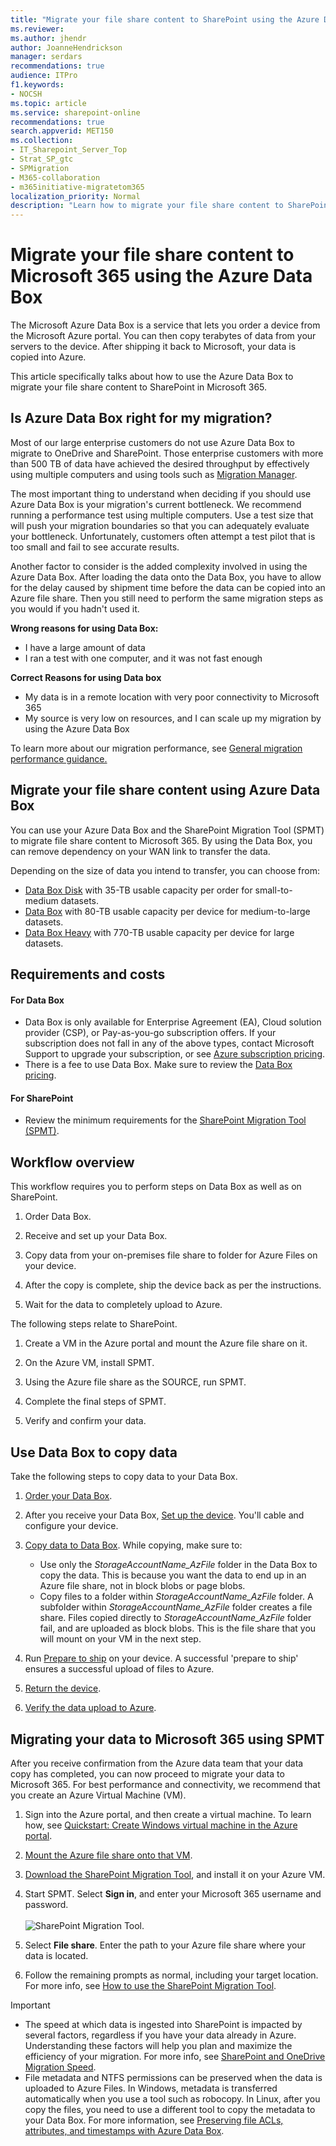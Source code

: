 ```yaml
---
title: "Migrate your file share content to SharePoint using the Azure Data Box"
ms.reviewer: 
ms.author: jhendr
author: JoanneHendrickson
manager: serdars
recommendations: true
audience: ITPro
f1.keywords:
- NOCSH
ms.topic: article
ms.service: sharepoint-online
recommendations: true
search.appverid: MET150
ms.collection: 
- IT_Sharepoint_Server_Top
- Strat_SP_gtc
- SPMigration
- M365-collaboration
- m365initiative-migratetom365
localization_priority: Normal
description: "Learn how to migrate your file share content to SharePoint in Microsoft 365 by using the Azure Data Box"
---
```


# Migrate your file share content to Microsoft 365 using the Azure Data Box

The Microsoft Azure Data Box is a service that lets you order a device from the Microsoft Azure portal. You can then copy terabytes of data from your servers to the device. After shipping it back to Microsoft, your data is copied into Azure.

This article specifically talks about how to use the Azure Data Box to migrate your file share content to SharePoint in Microsoft 365. 

## Is Azure Data Box right for my migration?

Most of our large enterprise customers do not use Azure Data Box to migrate to OneDrive and SharePoint. Those enterprise customers with more than 500 TB of data have achieved the desired throughput by effectively using multiple computers and using tools such as [Migration Manager](mm-get-started.md).

The most important thing to understand when deciding if you should use Azure Data Box is your migration's current bottleneck. We recommend running a performance test using multiple computers. Use a test size that will push your migration boundaries so that you can adequately evaluate your bottleneck. Unfortunately, customers often attempt a test pilot that is too small and fail to see accurate results.

Another factor to consider is the added complexity involved in using the Azure Data Box. After loading the data onto the Data Box, you have to allow for the delay caused by shipment time before the data can be copied into an Azure file share. Then you still need to perform the same migration steps as you would if you hadn't used it.

**Wrong reasons for using Data Box:**

- I have a large amount of data
- I ran a test with one computer, and it was not fast enough

**Correct Reasons for using Data box**

- My data is in a remote location with very poor connectivity to Microsoft 365
- My source is very low on resources, and I can scale up my migration by using the Azure Data Box

To learn more about our migration performance, see [General migration performance guidance.](./sharepoint-online-and-onedrive-migration-speed.md)

##  Migrate your file share content using Azure Data Box

You can use your Azure Data Box and the SharePoint Migration Tool (SPMT) to migrate file share content to Microsoft 365. By using the Data Box, you can remove dependency on your WAN link to transfer the data. 
 
Depending on the size of data you intend to transfer, you can choose from:

- [Data Box Disk](/azure/databox/data-box-disk-overview) with 35-TB usable capacity per order for small-to-medium datasets.
- [Data Box](/azure/databox/data-box-overview) with 80-TB usable capacity per device for medium-to-large datasets.
- [Data Box Heavy](/azure/databox/data-box-heavy-overview) with 770-TB usable capacity per device for large datasets.

 

## Requirements and costs

#### For Data Box

- Data Box is only available for Enterprise Agreement (EA), Cloud solution provider (CSP), or Pay-as-you-go subscription offers. If your subscription does not fall in any of the above types, contact Microsoft Support to upgrade your subscription, or see [Azure subscription pricing](https://azure.microsoft.com/pricing/).
- There is a fee to use Data Box. Make sure to review the [Data Box pricing](https://azure.microsoft.com/pricing/details/databox/).

#### For SharePoint

- Review the minimum requirements for the [SharePoint Migration Tool (SPMT)](./how-to-use-the-sharepoint-migration-tool.md).


## Workflow overview

This workflow requires you to perform steps on Data Box as well as on SharePoint.

1. Order Data Box.

2. Receive and set up your Data Box.

3. Copy data from your on-premises file share to folder for Azure Files on your device.

4. After the copy is complete, ship the device back as per the instructions.

5. Wait for the data to completely upload to Azure.

The following steps relate to SharePoint.

1. Create a VM in the Azure portal and mount the Azure file share on it.

2. On the Azure VM, install SPMT.

3. Using the Azure file share as the SOURCE, run SPMT.

4. Complete the final steps of SPMT.

5. Verify and confirm your data.


## Use Data Box to copy data

Take the following steps to copy data to your Data Box.

1. [Order your Data Box](/azure/databox/data-box-deploy-ordered).

2. After you receive your Data Box, [Set up the device](/azure/databox/data-box-deploy-set-up). You'll cable and configure your device.

3. [Copy data to Data Box](/azure/databox/data-box-deploy-copy-data). While copying, make sure to:

    - Use only the *StorageAccountName_AzFile* folder in the Data Box to copy the data. This is because you want the data to end up in an Azure file share, not in block blobs or page blobs.
    - Copy files to a folder within *StorageAccountName_AzFile* folder. A subfolder within *StorageAccountName_AzFile* folder creates a file share. Files copied directly to *StorageAccountName_AzFile* folder fail, and are uploaded as block blobs. This is the file share that you will mount on your VM in the next step.

4. Run [Prepare to ship](/azure/databox/data-box-deploy-picked-up#prepare-to-ship) on your device. A successful 'prepare to ship' ensures a successful upload of files to Azure.

5. [Return the device](/azure/databox/data-box-deploy-picked-up#ship-data-box-back).

6. [Verify the data upload to Azure](/azure/databox/data-box-deploy-picked-up#verify-data-upload-to-azure).


## Migrating your data to Microsoft 365 using SPMT

After you receive confirmation from the Azure data team that your data copy has completed, you can now proceed to migrate your data to Microsoft 365. For best performance and connectivity, we recommend that you create an Azure Virtual Machine (VM).

1. Sign into the Azure portal, and then create a virtual machine.  To learn how, see  [Quickstart: Create Windows virtual machine in the Azure portal](/azure/virtual-machines/windows/quick-create-portal).

2. [Mount the Azure file share onto that VM](/azure/storage/files/storage-how-to-use-files-windows).

3. [Download the SharePoint Migration Tool](https://spmt.sharepointonline.com/install/default.htm), and install it on your Azure VM. 

4. Start SPMT.  Select **Sign in**, and enter your Microsoft 365 username and password.<br><br>![SharePoint Migration Tool](media/spmt-intro.png).

5. Select **File share**. Enter the path to your Azure file share where your data is located.

6. Follow the remaining prompts as normal, including your target location. For more info, see [How to use the SharePoint Migration Tool](./how-to-use-the-sharepoint-migration-tool.md). 


> [!IMPORTANT]
> - The speed at which data is ingested into SharePoint is impacted by several factors, regardless if you have your data already in Azure. Understanding these factors will help you plan and maximize the efficiency of your migration.  For more info, see  [SharePoint and OneDrive Migration Speed](./sharepoint-online-and-onedrive-migration-speed.md).
> - File metadata and NTFS permissions can be preserved when the data is uploaded to Azure Files. In Windows, metadata is transferred automatically when you use a tool such as robocopy. In Linux, after you copy the files, you need to use a different tool to copy the metadata to your Data Box. For more information, see [Preserving file ACLs, attributes, and timestamps with Azure Data Box](/azure/databox/data-box-file-acls-preservation).